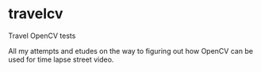 # travelcv
Travel OpenCV tests

All my attempts and etudes on the way to figuring out how OpenCV can be used for time lapse street video.


